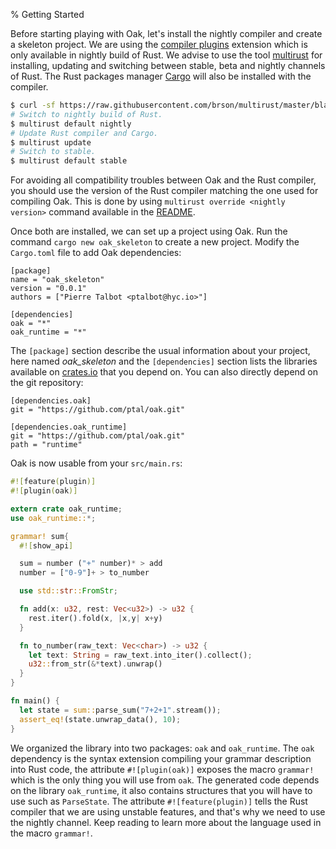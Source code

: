 % Getting Started

Before starting playing with Oak, let's install the nightly compiler and create a skeleton project. We are using the [compiler plugins](https://doc.rust-lang.org/book/compiler-plugins.html) extension which is only available in nightly build of Rust. We advise to use the tool [multirust](https://github.com/brson/multirust) for installing, updating and switching between stable, beta and nightly channels of Rust. The Rust packages manager [Cargo](http://doc.crates.io/) will also be installed with the compiler.

```sh
$ curl -sf https://raw.githubusercontent.com/brson/multirust/master/blastoff.sh | sh
# Switch to nightly build of Rust.
$ multirust default nightly
# Update Rust compiler and Cargo.
$ multirust update
# Switch to stable.
$ multirust default stable
```

For avoiding all compatibility troubles between Oak and the Rust compiler, you should use the version of the Rust compiler matching the one used for compiling Oak. This is done by using `multirust override <nightly version>` command available in the [README](https://github.com/ptal/oak/).

Once both are installed, we can set up a project using Oak. Run the command `cargo new oak_skeleton` to create a new project. Modify the `Cargo.toml` file to add Oak dependencies:

```
[package]
name = "oak_skeleton"
version = "0.0.1"
authors = ["Pierre Talbot <ptalbot@hyc.io>"]

[dependencies]
oak = "*"
oak_runtime = "*"
```

The `[package]` section describe the usual information about your project, here named *oak_skeleton* and the `[dependencies]` section lists the libraries available on [crates.io](http://crates.io/) that you depend on. You can also directly depend on the git repository:

```
[dependencies.oak]
git = "https://github.com/ptal/oak.git"

[dependencies.oak_runtime]
git = "https://github.com/ptal/oak.git"
path = "runtime"
```

Oak is now usable from your `src/main.rs`:

```rust
#![feature(plugin)]
#![plugin(oak)]

extern crate oak_runtime;
use oak_runtime::*;

grammar! sum{
  #![show_api]

  sum = number ("+" number)* > add
  number = ["0-9"]+ > to_number

  use std::str::FromStr;

  fn add(x: u32, rest: Vec<u32>) -> u32 {
    rest.iter().fold(x, |x,y| x+y)
  }

  fn to_number(raw_text: Vec<char>) -> u32 {
    let text: String = raw_text.into_iter().collect();
    u32::from_str(&*text).unwrap()
  }
}

fn main() {
  let state = sum::parse_sum("7+2+1".stream());
  assert_eq!(state.unwrap_data(), 10);
}
```

We organized the library into two packages: `oak` and `oak_runtime`. The `oak` dependency is the syntax extension compiling your grammar description into Rust code, the attribute `#![plugin(oak)]` exposes the macro `grammar!` which is the only thing you will use from `oak`. The generated code depends on the library `oak_runtime`, it also contains structures that you will have to use such as `ParseState`. The attribute `#![feature(plugin)]` tells the Rust compiler that we are using unstable features, and that's why we need to use the nightly channel. Keep reading to learn more about the language used in the macro `grammar!`.
